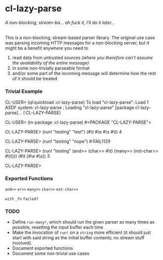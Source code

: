 # cl-lazy-parse
###### A non-blocking, stream-ba... ah fuck it, I'll do it later...

This is a non-blocking, stream-based parser library. The original use case was parsing incoming HTTP messages for a non-blocking server, but it might be a benefit anywhere you need to

1. read data from untrusted sources *(where you therefore can't assume the availability of the entire message)*
2. in some non-trivially parseable format
3. and/or some part of the incoming message will determine how the rest of it should be treated

### Trivial Example

CL-USER> (ql:quickload :cl-lazy-parse)
To load "cl-lazy-parse":
  Load 1 ASDF system:
    cl-lazy-parse
; Loading "cl-lazy-parse"
[package cl-lazy-parse]...
(:CL-LAZY-PARSE)

CL-USER> (in-package :cl-lazy-parse)
#<PACKAGE "CL-LAZY-PARSE">

CL-LAZY-PARSE> (run! "testing" "test")
(#\t #\e #\s #\t)
4

CL-LAZY-PARSE> (run! "testing" "nope")
#:FAIL1129

CL-LAZY-PARSE> (run! "testing" (and>> (char>> #\t) (many>> (not-char>> #\t))))
(#\t (#\e #\s))
3

CL-LAZY-PARSE> 

### Exported Functions

`and>>`
`or>>`
`many>>`
`char>>`
`not-char>>`

`with`
`_fn`
`failed?`

### TODO

- Define `run-many!`, which should run the given parser as many times as possible, resetting the input buffer each time
- Make the invocation of `run!` on a `string` more efficient (it should just start with said string as the initial buffer contents; no stream stuff involved).
- Document exported functions
- Document some non-trivial use cases
